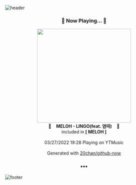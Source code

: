 ![header](https://capsule-render.vercel.app/api?type=wave&height=170&section=header&text=Hi.%20I'm%20SHIFT&fontColor=090707&fontAlignX=45&fontAlignY=65&fontSize=100)

<h3 align="center">🎵 Now Playing... 🎵</h3>
<p align="center">
  <a href="https://music.youtube.com/watch?v=YQfQTYFPqNk">
    <img width="300" src="https://lh3.googleusercontent.com/Ez85RnZTwo991VmLILk7i4mUHZs9RihLIgzXrO7KLwjDdJiNmLVfhYMvlvcfN2Mh2vFDm-DI4eckqXs">
  </a>
  <br>
  🎵&nbsp&nbsp&nbsp <b>MELOH - LINGO(feat. 염따)</b> &nbsp&nbsp&nbsp🎵
  <br>
  included in <b>[ MELOH ]</b>
  
  <br />
  <br />
  03/27/2022 19:28 Playing on YTMusic
  <br />
  <br />
  Generated with <a href="https://github.com/20chan/github-now">20chan/github-now</a>
</p>

<h3 align="center">•••</h3>

![footer](https://capsule-render.vercel.app/api?type=wave&height=150&section=footer)
